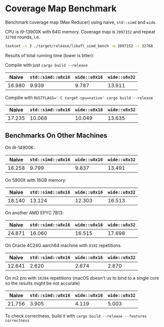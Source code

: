 # Coverage Map Benchmark

Benchmark coverage map (Max Reducer) using naive, `std::simd` and `wide`.

CPU is i9-13900K with 64G memory. Coverage map is `2097152` and repeat `32768` rounds, i.e.

```bash
taskset -c 3 ./target/release/libafl_simd_bench -m 2097152 -r 32768
```

Results of total running time (lower is btter):

Compile with just `cargo build --release`

|Naive|`std::simd::u8x16`|`wide::u8x16`|`wide::u8x32`|
|-|-|-|-|
|16.980|9.939|9.787|13.911|

Complile with `RUSTFLAGS='-C target-cpu=native' cargo build --release`

|Naive|`std::simd::u8x16`|`wide::u8x16`|`wide::u8x32`|
|-|-|-|-|
|17.235|10.068|10.049|13.635|

## Benchmarks On Other Machines

On i9-14900K:

|Naive|`std::simd::u8x16`|`wide::u8x16`|`wide::u8x32`|
|-|-|-|-|
|16.258|9.799|9.837|13.491|

On 5900X with 16GB memory:

|Naive|`std::simd::u8x16`|`wide::u8x16`|`wide::u8x32`|
|-|-|-|-|
|18.140|13.124|12.303|16.513|

On another AMD EPYC 7B13:

|Naive|`std::simd::u8x16`|`wide::u8x16`|`wide::u8x32`|
|-|-|-|-|
|24.871|16.060|16.515|17.698|

On Oracle 4C24G aarch64 machine with `8192` repetitions.

|Naive|`std::simd::u8x16`|`wide::u8x16`|`wide::u8x32`|
|-|-|-|-|
|12.641|2.620|2.674|2.870|

On m2 pro with `16384` repetitions (macOS doesn't us to bind to a single core so the results might be not accurate)

|Naive|`std::simd::u8x16`|`wide::u8x16`|`wide::u8x32`|
|-|-|-|-|
|21.756|3.905|4.119|5.003|

To check correctness, build it with `cargo build --release --features correctness`